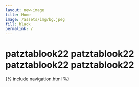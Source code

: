 ```yaml
---
layout: new-image
title: Home
image: /assets/img/bg.jpeg
fill: black
permalink: /
---
```


<h1 class="patztablook22">patztablook22
    <span class="effect">patztablook22</span>
    <span class="effect">patztablook22</span>
    <span class="effect">patztablook22</span>
</h1>

<div class="overview">
    {% include navigation.html %}
</div>
